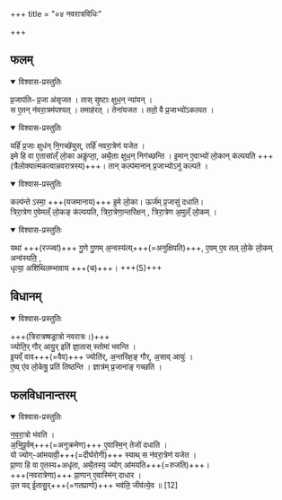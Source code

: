 +++
title = "०४ नवरात्रविधिः"

+++

## फलम्

<details open><summary>विश्वास-प्रस्तुतिः</summary>

प्र॒जाप॑तिᳶ प्र॒जा अ॑सृजत । तास् सृ॒ष्टाः क्षुध॒न् न्या॑यन् ।  
स ए॒तन् न॑वरा॒त्रम॑पश्यत् । तमाह॑रत् । तेना॑यजत ।
ततो॒ वै प्र॒जाभ्यो॑ऽकल्पत ।
</details>

<details open><summary>विश्वास-प्रस्तुतिः</summary>

यर्हि॑ प्र॒जाः क्षुध॑न् नि॒गच्छे॑युस्, तर्हि॑ नवरा॒त्रेण॑ यजेत ।  
इमे हि वा ए॒तासा॑ल्ँ लो॒का अकॢ॑प्ता॒, अथै॒ताः क्षुध॒न् निग॑च्छन्ति । इ॒मान् ए॒वाभ्यो॑ लो॒कान् क॑ल्पयति +++(त्रैलोक्यात्मकत्वान्नवरात्रस्य)+++। तान् कल्प॑मानान् प्र॒जाभ्योऽनु॑ कल्पते ।  
</details>



<details open><summary>विश्वास-प्रस्तुतिः</summary>

कल्प॑न्ते ऽस्मा॒ +++(यजमानाय)+++ इ॒मे लो॒का। ऊर्ज॑म् प्र॒जासु॑ दधाति।  
त्रिरा॒त्रेण ए॒वेमल्ँ लो॒कङ् क॑ल्पयति, त्रिरा॒त्रेणा॒न्तरि॑क्षन् , त्रिरा॒त्रेण अ॒मुल्ँ लो॒कम् ।
</details>

<details open><summary>विश्वास-प्रस्तुतिः</summary>

यथा॑ +++(रज्ज्वां)+++ गु॒णे गु॒णम् अ॒न्वस्य॑त्य्+++(=अनुक्षिपति)+++, ए॒वम् ए॒व तल् लो॒के लो॒कम् अन्व॑स्यति॒ ,  
धृत्या॒ अशि॑थिलम्भावाय +++(च)+++। +++(5)+++
</details>



## विधानम्

<details open><summary>विश्वास-प्रस्तुतिः</summary>

+++(त्रिरात्रष्षड्रात्रो नवरात्रः।)+++  
ज्योति॒र् गौर् आयु॒र् इति॑ ज्ञा॒तास् स्तोमा॑ भवन्ति ।  
इ॒यव्ँ वाव+++(=वैव)+++ ज्योति॑र्, अ॒न्तरि॑क्ष॒ङ् गौर्, अ॒साव् आयुः॑ ।  
ए॒ष्व् ए॑व लो॒केषु॒ प्रति॑ तिष्ठन्ति ।
ज्ञात्र॑म् प्र॒जाना॑ङ् गच्छति ।
</details>



## फलविधानान्तरम्

<details open><summary>विश्वास-प्रस्तुतिः</summary>

न॒व॒रा॒त्रो भ॑वति ।  
अ॒भि॒पू॒र्वम्+++(=अनुक्रमेण)+++ ए॒वास्मि॒न् तेजो॑ दधाति ।  
यो ज्योग्-आ॑मयावी॒+++(=दीर्घरोगी)+++ स्याथ् स न॑वरा॒त्रेण॑ यजेत ।  
प्रा॒णा हि वा ए॒तस्य+अधृ॑ता, अथै॒तस्य॒ ज्योग् आ॑मयति+++(=रुजति)+++।  
+++(नवरात्रेणा)+++ प्रा॒णान् ए॒वास्मि॑न् दाधार ।  
उ॒त यद् ई॒तासु॒र्+++(=गतप्राणो)+++ भव॑ति॒ जीव॑त्ये॒व ॥ [12]
</details>



